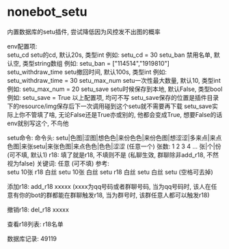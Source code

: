 # nonebot_setu
内置数据库的setu插件, 尝试降低因为风控发不出图的概率




env配置项:  
    setu_cd                      setu的cd, 默认20s, 类型int                例如: setu_cd = 30
    setu_ban                     禁用名单, 默认空, 类型string数组           例如: setu_ban = ["114514","1919810"]
    setu_withdraw_time           setu撤回时间, 默认100s, 类型int            例如: setu_withdraw_time = 30
    setu_max_num                 setu一次性最大数量, 默认10, 类型int        例如: setu_max_num = 20
    setu_save                    setu时候保存到本地, 默认False, 类型bool    例如: setu_save = True
以上配置项, 均可不写
setu_save保存的位置是插件目录下的resource/img保存后下一次调用碰到这个setu就不需要再下载
setu_save实际上你不管填了啥, 无论False还是True亦或别的, 他都会变成True, 想要False的话env就别写这个, 不鸟他



setu命令:
    命令头: setu|色图|涩图|想色色|来份色色|来份色图|想涩涩|多来点|来点色图|来张setu|来张色图|来点色色|色色|涩涩  (任意一个)
    张数: 1 2 3 4 ... 张|个|份  (可不填, 默认1)
    r18: 填了就是r18, 不填则不是  (私聊生效, 群聊除非add_r18, 不然视为false)
    关键词: 任意 (可不填)
    参考:   
        setu 10张 r18 白丝
        setu 10张 白丝
        setu r18 白丝
        setu 白丝
        setu
        (空格可去掉)

添加r18:
    add_r18 xxxxx   (xxxx为qq号码或者群聊号码, 当为qq号码时, 该人在任意有你的bot的群都能在群聊触发r18, 当为群号时, 该群任意人都可以触发r18)


撤销r18:
    del_r18 xxxxx

查看r18列表:
    r18名单


数据库记录: 49119
